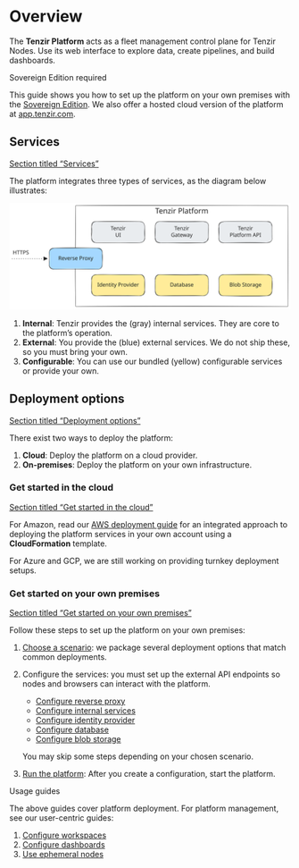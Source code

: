 # Overview

The **Tenzir Platform** acts as a fleet management control plane for Tenzir Nodes. Use its web interface to explore data, create pipelines, and build dashboards.

Sovereign Edition required

This guide shows you how to set up the platform on your own premises with the [Sovereign Edition](https://tenzir.com/pricing). We also offer a hosted cloud version of the platform at [app.tenzir.com](https://app.tenzir.com).

## Services

[Section titled “Services”](#services)

The platform integrates three types of services, as the diagram below illustrates:

![Platform Services](/_astro/platform-services.-sBCic5A_19DKCs.svg)

1. **Internal**: Tenzir provides the (gray) internal services. They are core to the platform’s operation.
2. **External**: You provide the (blue) external services. We do not ship these, so you must bring your own.
3. **Configurable**: You can use our bundled (yellow) configurable services or provide your own.

## Deployment options

[Section titled “Deployment options”](#deployment-options)

There exist two ways to deploy the platform:

1. **Cloud**: Deploy the platform on a cloud provider.
2. **On-premises**: Deploy the platform on your own infrastructure.

### Get started in the cloud

[Section titled “Get started in the cloud”](#get-started-in-the-cloud)

For Amazon, read our [AWS deployment guide](/guides/platform-setup/deploy-on-aws) for an integrated approach to deploying the platform services in your own account using a **CloudFormation** template.

For Azure and GCP, we are still working on providing turnkey deployment setups.

### Get started on your own premises

[Section titled “Get started on your own premises”](#get-started-on-your-own-premises)

Follow these steps to set up the platform on your own premises:

1. [Choose a scenario](/guides/platform-setup/choose-a-scenario): we package several deployment options that match common deployments.

2. Configure the services: you must set up the external API endpoints so nodes and browsers can interact with the platform.

   * [Configure reverse proxy](/guides/platform-setup/configure-reverse-proxy)
   * [Configure internal services](/guides/platform-setup/configure-internal-services)
   * [Configure identity provider](/guides/platform-setup/configure-identity-provider)
   * [Configure database](/guides/platform-setup/configure-database)
   * [Configure blob storage](/guides/platform-setup/configure-blob-storage)

   You may skip some steps depending on your chosen scenario.

3. [Run the platform](/guides/platform-setup/run-the-platform): After you create a configuration, start the platform.

Usage guides

The above guides cover platform deployment. For platform management, see our user-centric guides:

1. [Configure workspaces](/guides/platform-management/configure-workspaces)
2. [Configure dashboards](/guides/platform-management/configure-dashboards)
3. [Use ephemeral nodes](/guides/platform-management/use-ephemeral-nodes)